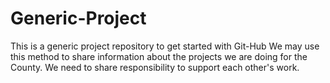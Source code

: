 # Generic-Project
This is a generic project repository to get started with Git-Hub
We may use this method to share information about the projects we are doing for the County.  We need to share responsibility to support each other's work.
